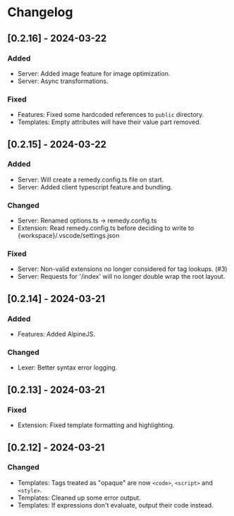 # Changelog

## [0.2.16] - 2024-03-22
### Added
- Server: Added image feature for image optimization.
- Server: Async transformations.

### Fixed
- Features: Fixed some hardcoded references to `public` directory.
- Templates: Empty attributes will have their value part removed.

## [0.2.15] - 2024-03-22
### Added
- Server: Will create a remedy.config.ts file on start.
- Server: Added client typescript feature and bundling.
### Changed
- Server: Renamed options.ts -> remedy.config.ts
- Extension: Read remedy.config.ts before deciding to write to {workspace}/.vscode/settings.json
### Fixed
- Server: Non-valid extensions no longer considered for tag lookups. (#3)
- Server: Requests for '/index' will no longer double wrap the root layout.


## [0.2.14] - 2024-03-21
### Added
- Features: Added AlpineJS.
### Changed
- Lexer: Better syntax error logging.


## [0.2.13] - 2024-03-21
### Fixed
- Extension: Fixed template formatting and highlighting.


## [0.2.12] - 2024-03-21
### Changed
- Templates: Tags treated as "opaque" are now `<code>`, `<script>` and `<style>`.
- Templates: Cleaned up some error output.
- Templates: If expressions don't evaluate, output their code instead.
